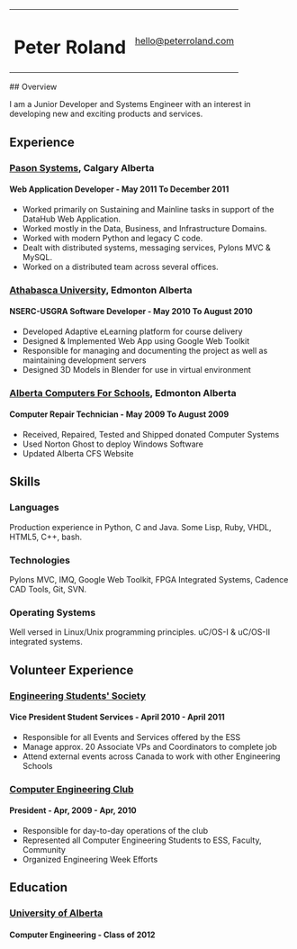 <table width='100%'>
  <tr>
    <td><h1>Peter Roland</h1></td>
    <td align='right'><a href='mailto:hello@peterroland.com'>hello@peterroland.com</a></td>
  </tr>
</table>
## Overview

I am a Junior Developer and Systems Engineer with an interest in developing new and exciting products and services.

## Experience

### [Pason Systems](www.pason.com), Calgary Alberta

#### Web Application Developer - May 2011 To December 2011
* Worked primarily on Sustaining and Mainline tasks in support of the DataHub Web Application.
* Worked mostly in the Data, Business, and Infrastructure Domains.
* Worked with modern Python and legacy C code.
* Dealt with distributed systems, messaging services, Pylons MVC & MySQL.
* Worked on a distributed team across several offices.

### [Athabasca University](http://scis.athabascau.ca/), Edmonton Alberta

#### NSERC-USGRA Software Developer - May 2010 To August 2010
* Developed Adaptive eLearning platform for course delivery
* Designed & Implemented Web App using Google Web Toolkit
* Responsible for managing and documenting the project as well as maintaining development servers
* Designed 3D Models in Blender for use in virtual environment

### [Alberta Computers For Schools](http://www.cfsalberta.ca/), Edmonton Alberta

#### Computer Repair Technician - May 2009 To August 2009
* Received, Repaired, Tested and Shipped donated Computer Systems
* Used Norton Ghost to deploy Windows Software
* Updated Alberta CFS Website

<div class='break'></div>

## Skills

### Languages

Production experience in Python, C and Java. Some Lisp, Ruby, VHDL, HTML5, C++, bash.

### Technologies

Pylons MVC, IMQ, Google Web Toolkit, FPGA Integrated Systems, Cadence CAD Tools, Git, SVN.

### Operating Systems

Well versed in Linux/Unix programming principles. uC/OS-I & uC/OS-II integrated systems.

## Volunteer Experience

### [Engineering Students' Society](http://ess.ualberta.ca)

#### Vice President Student Services - April 2010 - April 2011
* Responsible for all Events and Services offered by the ESS
* Manage approx. 20 Associate VPs and Coordinators to complete job
* Attend external events across Canada to work with other Engineering Schools

### [Computer Engineering Club](http://www.ceclub.org)

#### President - Apr, 2009 - Apr, 2010
* Responsible for day-to-day operations of the club
* Represented all Computer Engineering Students to ESS, Faculty, Community
* Organized Engineering Week Efforts

## Education

### [University of Alberta](http://www.ualberta.ca)

#### Computer Engineering - Class of 2012

